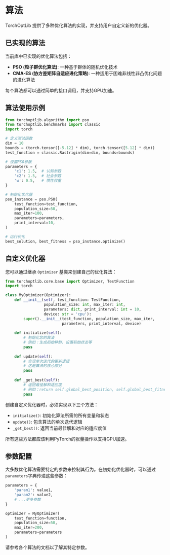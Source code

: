 # 算法

TorchOptLib 提供了多种优化算法的实现，并支持用户自定义新的优化器。

## 已实现的算法

当前库中已实现的优化算法包括：

- **PSO (粒子群优化算法)**: 一种基于群体的随机优化技术
- **CMA-ES (协方差矩阵自适应进化策略)**: 一种适用于困难非线性非凸优化问题的进化算法

每个算法都可以通过简单的接口调用，并支持GPU加速。

## 算法使用示例

```python
from torchoptlib.algorithm import pso
from torchoptlib.benchmarks import classic
import torch

# 定义测试函数
dim = 10
bounds = (torch.tensor([-5.12] * dim), torch.tensor([5.12] * dim))
test_function = classic.Rastrigin(dim=dim, bounds=bounds)

# 设置PSO参数
parameters = {
    'c1': 1.5,  # 认知参数
    'c2': 1.5,  # 社会参数
    'w': 0.5,   # 惯性权重
}

# 初始化优化器
pso_instance = pso.PSO(
    test_function=test_function,
    population_size=50,
    max_iter=100,
    parameters=parameters,
    print_interval=10,
)

# 运行优化
best_solution, best_fitness = pso_instance.optimize()
```

## 自定义优化器

您可以通过继承 `Optimizer` 基类来创建自己的优化算法：

```python
from torchoptlib.core.base import Optimizer, TestFunction
import torch

class MyOptimizer(Optimizer):
    def __init__(self, test_function: TestFunction, 
                 population_size: int, max_iter: int, 
                 parameters: dict, print_interval: int = 10, 
                 device: str = 'cpu'):
        super().__init__(test_function, population_size, max_iter, 
                         parameters, print_interval, device)
    
    def initialize(self):
        # 初始化您的算法
        # 例如：生成初始种群、设置初始状态等
        pass
    
    def update(self):
        # 实现单次迭代的更新逻辑
        # 这是算法的核心部分
        pass
        
    def _get_best(self):
        # 返回最佳解和适应度
        # 例如：return self.global_best_position, self.global_best_fitness
        pass
```

创建自定义优化器时，必须实现以下三个方法：

- `initialize()`: 初始化算法所需的所有变量和状态
- `update()`: 包含算法的单次迭代逻辑
- `_get_best()`: 返回当前最佳解和对应的适应度值

所有这些方法都应该利用PyTorch的张量操作以支持GPU加速。

## 参数配置

大多数优化算法需要特定的参数来控制其行为。在初始化优化器时，可以通过`parameters`字典传递这些参数：

```python
parameters = {
    'param1': value1,
    'param2': value2,
    # ...更多参数
}

optimizer = MyOptimizer(
    test_function=function,
    population_size=50,
    max_iter=200,
    parameters=parameters
)
```

请参考各个算法的文档以了解其特定参数。
